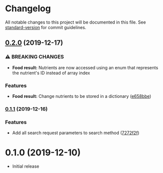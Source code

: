 # Changelog

All notable changes to this project will be documented in this file. See [standard-version](https://github.com/conventional-changelog/standard-version) for commit guidelines.

## [0.2.0](https://github.com/DanClowry/FoodDataCentral.NET/compare/v0.1.1...v0.2.0) (2019-12-17)


### ⚠ BREAKING CHANGES

* **Food result:** Nutrients are now accessed using an enum that
represents the nutrient's ID instead of array index

### Features

* **Food result:** Change nutrients to be stored in a dictionary ([e658bbe](https://github.com/DanClowry/FoodDataCentral.NET/commit/e658bbe303677ad09474ba852bc8313790ea778c))

### [0.1.1](https://github.com/DanClowry/FoodDataCentral.NET/compare/v0.1.0...v0.1.1) (2019-12-16)


### Features

* Add all search request parameters to search method ([7272f2f](https://github.com/DanClowry/FoodDataCentral.NET/commit/7272f2f5dd06eaa5432fc7f8c901ccb123ffd65a))

# 0.1.0 (2019-12-10)


* Initial release
